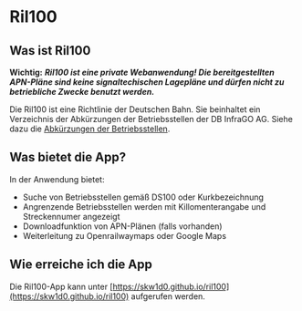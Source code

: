 # Ril100

## Was ist Ril100

**Wichtig:**
**_Ril100 ist eine private Webanwendung! Die bereitgestellten APN-Pläne sind keine signaltechischen Lagepläne und dürfen nicht zu betriebliche Zwecke benutzt werden._**

Die Ril100 ist eine Richtlinie der Deutschen Bahn. Sie beinhaltet ein Verzeichnis der Abkürzungen der Betriebsstellen der DB InfraGO AG. Siehe dazu die [Abkürzungen der Betriebsstellen](https://www.dbinfrago.com/web/schienennetz/betrieb/allgemeine-betriebsinformationen/betriebsstellen-12592996).

## Was bietet die App?

In der Anwendung bietet:

- Suche von Betriebsstellen gemäß DS100 oder Kurkbezeichnung
- Angrenzende Betriebsstellen werden mit Killomenterangabe und Streckennumer angezeigt
- Downloadfunktion von APN-Plänen (falls vorhanden)
- Weiterleitung zu Openrailwaymaps oder Google Maps

## Wie erreiche ich die App

Die Ril100-App kann unter [https://skw1d0.github.io/ril100](https://skw1d0.github.io/ril100) aufgerufen werden.
